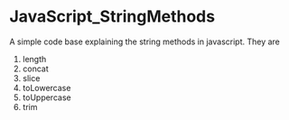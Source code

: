 # JavaScript_StringMethods
A simple code base explaining the string methods in javascript. They are

1. length
2. concat
3. slice
4. toLowercase
5. toUppercase
6. trim
